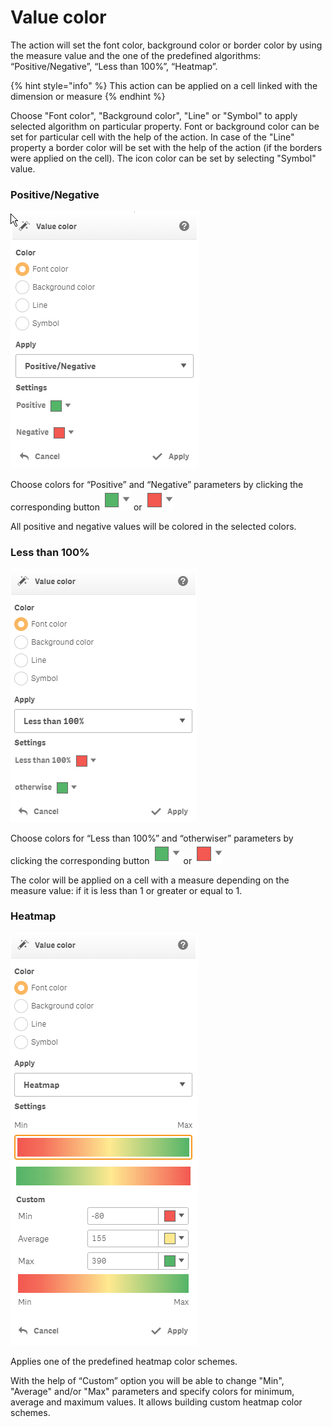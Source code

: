# Value color

The action will set the font color, background color or border color by using the measure value and the one of the predefined algorithms: “Positive/Negative”, “Less than 100%”, “Heatmap”.

{% hint style="info" %}
This action can be applied on a cell linked with the dimension or measure
{% endhint %}

Choose "Font color", "Background color", "Line" or "Symbol" to apply selected algorithm on particular property. Font or background color can be set for particular cell with the help of the action.  In case of the "Line" property a border color will be set  with the help of the action \(if the borders were applied on the cell\). The icon color can be set by selecting "Symbol" value.

### 

### Positive/Negative

![](../.gitbook/assets/image%20%2827%29.png)

Choose colors for “Positive” and “Negative” parameters by clicking the corresponding button ![](../.gitbook/assets/image%20%2869%29.png) or  ![](../.gitbook/assets/image%20%2815%29.png)

All positive and negative values will be colored in the selected colors.

### 
 

### **Less than 100%**

![](../.gitbook/assets/image%20%2899%29.png)

Choose colors for “Less than 100%” and “otherwiser” parameters by clicking the corresponding button ![](../.gitbook/assets/image%20%2869%29.png) or  ![](../.gitbook/assets/image%20%2815%29.png)

The color will be applied on a cell with a measure depending on the measure value: if it is less than 1 or greater or equal to 1.



### Heatmap

![](../.gitbook/assets/image%20%2879%29.png)

Applies one of the predefined heatmap color schemes.

With the help of “Custom” option you will be able to change "Min", "Average" and/or "Max" parameters and specify colors for minimum, average and maximum values. It allows building custom heatmap color schemes.

